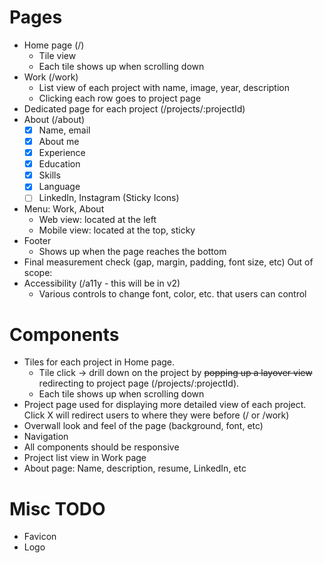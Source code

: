 # Pages
- Home page (/)
  - Tile view
  - Each tile shows up when scrolling down 
- Work (/work)
  - List view of each project with name, image, year, description
  - Clicking each row goes to project page
- Dedicated page for each project (/projects/:projectId)
- About (/about)
  - [x] Name, email
  - [x] About me
  - [x] Experience
  - [x] Education
  - [x] Skills
  - [x] Language
  - [ ] LinkedIn, Instagram (Sticky Icons)

- Menu: Work, About
  - Web view: located at the left
  - Mobile view: located at the top, sticky
- Footer
  - Shows up when the page reaches the bottom
- Final measurement check (gap, margin, padding, font size, etc)
Out of scope:
- Accessibility (/a11y - this will be in v2)
  - Various controls to change font, color, etc. that users can control

# Components
- Tiles for each project in Home page.
  - Tile click -> drill down on the project by ~~popping up a layover view~~ redirecting to project page (/projects/:projectId). 
  - Each tile shows up when scrolling down
- Project page used for displaying more detailed view of each project. Click X will redirect users to where they were before (/ or /work)
- Overwall look and feel of the page (background, font, etc)
- Navigation
- All components should be responsive
- Project list view in Work page
- About page: Name, description, resume, LinkedIn, etc

# Misc TODO
- Favicon
- Logo